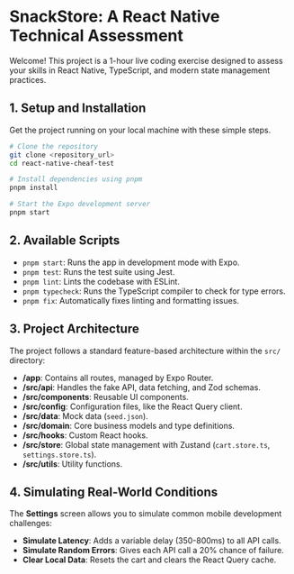 # SnackStore: A React Native Technical Assessment

Welcome! This project is a 1-hour live coding exercise designed to assess your skills in React Native, TypeScript, and modern state management practices.

## 1. Setup and Installation

Get the project running on your local machine with these simple steps.

```bash
# Clone the repository
git clone <repository_url>
cd react-native-cheaf-test

# Install dependencies using pnpm
pnpm install

# Start the Expo development server
pnpm start
```

## 2. Available Scripts

- `pnpm start`: Runs the app in development mode with Expo.
- `pnpm test`: Runs the test suite using Jest.
- `pnpm lint`: Lints the codebase with ESLint.
- `pnpm typecheck`: Runs the TypeScript compiler to check for type errors.
- `pnpm fix`: Automatically fixes linting and formatting issues.

## 3. Project Architecture

The project follows a standard feature-based architecture within the `src/` directory:

- **/app**: Contains all routes, managed by Expo Router.
- **/src/api**: Handles the fake API, data fetching, and Zod schemas.
- **/src/components**: Reusable UI components.
- **/src/config**: Configuration files, like the React Query client.
- **/src/data**: Mock data (`seed.json`).
- **/src/domain**: Core business models and type definitions.
- **/src/hooks**: Custom React hooks.
- **/src/store**: Global state management with Zustand (`cart.store.ts`, `settings.store.ts`).
- **/src/utils**: Utility functions.

## 4. Simulating Real-World Conditions

The **Settings** screen allows you to simulate common mobile development challenges:

- **Simulate Latency**: Adds a variable delay (350-800ms) to all API calls.
- **Simulate Random Errors**: Gives each API call a 20% chance of failure.
- **Clear Local Data**: Resets the cart and clears the React Query cache.

